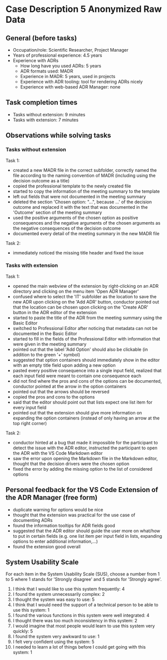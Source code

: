 # Case Description 5 Anonymized Raw Data


## General (before tasks)

* Occupation/role: Scientific Researcher, Project Manager
* Years of professional experience: 4.5 years
* Experience with ADRs
  * How long have you used ADRs: 5 years
  * ADR formats used: MADR
  * Experience in MADR: 5 years, used in projects
  * Experience with ADR tooling: tool for rendering ADRs nicely
  * Experience with web-based ADR Manager: none


## Task completion times

* Tasks without extension: 9 minutes
* Tasks with extension: 7 minutes


## Observations while solving tasks

### Tasks without extension

Task 1:

* created a new MADR file in the correct subfolder, correctly named the file according to the naming convention of MADR (including using the decision outcome as a title)
* copied the professional template to the newly created file
* started to copy the information of the meeting summary to the template
* left out fields that were not documented in the meeting summary
* deleted the section 'Chosen option: "...", because ...' of the decision outcome and replaced it with the text that was documented in the 'Outcome' section of the meeting summary
* used the positive arguments of the chosen option as positive consequences and the negative arguments of the chosen arguments as the negative consequences of the decision outcome
* documented every detail of the meeting summary in the new MADR file


Task 2:

* immediately noticed the missing title header and fixed the issue


### Tasks with extension

Task 1:

* opened the main webview of the extension by right-clicking on an ADR directory and clicking on the menu item 'Open ADR Manager'
* confused where to select the 'IT' subfolder as the location to save the new ADR upon clicking on the 'Add ADR' button, conductor pointed out that the location can be chosen upon clicking on the 'Create ADR' button in the ADR editor of the extension
* started to paste the title of the ADR from the meeting summary using the Basic Editor
* switched to Professional Editor after noticing that metadata can not be documented in the Basic Editor
* started to fill in the fields of the Professional Editor with information that were given in the meeting summary
* pointed out that the label 'Add Option' should also be clickable (in addition to the green '+' symbol)
* suggested that option containers should immediately show in the editor with an empty title field upon adding a new option
* pasted every positive consequence into a single input field, realized that each input field were meant to contain one consequence each
* did not find where the pros and cons of the options can be documented, conductor pointed at the arrow in the option containers
* pointed out that the arrows should be reversed
* copied the pros and cons to the options
* said that the editor should point out that lists expect one list item for every input field
* pointed out that the extension should give more information on expanding the option containers (instead of only having an arrow at the top right corner)


Task 2:

* conductor hinted at a bug that made it impossible for the participant to detect the issue with the ADR editor, instructed the participant to open the ADR with the VS Code Markdown editor
* saw the error upon opening the Markdown file in the Markdown editor, thought that the decision drivers were the chosen option
* fixed the error by adding the missing option to the list of considered options



## Personal feedback for the VS Code Extension of the ADR Manager (free form)

* duplicate warning for options would be nice
* thought that the extension was practical for the use case of documenting ADRs
* found the information tooltips for ADR fields good
* suggested that the ADR editor should guide the user more on what/how to put in certain fields (e.g. one list item per input field in lists, expanding options to enter additional information,...)
* found the extension good overall


## System Usability Scale

For each item in the System Usability Scale (SUS), choose a number from 1 to 5 where 1 stands for 'Strongly disagree' and 5 stands for 'Strongly agree'.

1. I think that I would like to use this system frequently: 4
2. I found the system unnecessarily complex: 2
3. I thought the system was easy to use: 5
4. I think that I would need the support of a technical person to be able to use this system: 1
5. I found the various functions in this system were well integrated: 4
6. I thought there was too much inconsistency in this system: 2
7. I would imagine that most people would learn to use this system very quickly: 5
8. I found the system very awkward to use: 1
9. I felt very confident using the system: 5
10. I needed to learn a lot of things before I could get going with this system: 1

